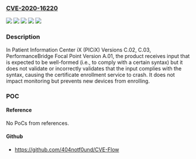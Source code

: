 ### [CVE-2020-16220](https://cve.mitre.org/cgi-bin/cvename.cgi?name=CVE-2020-16220)
![](https://img.shields.io/static/v1?label=Product&message=Patient%20Information%20Center%20iX%20(PICiX)&color=blue)
![](https://img.shields.io/static/v1?label=Product&message=PerformanceBridge%20Focal%20Point&color=blue)
![](https://img.shields.io/static/v1?label=Version&message=%3D%20A.01%20&color=brighgreen)
![](https://img.shields.io/static/v1?label=Version&message=%3D%20C.02%20&color=brighgreen)
![](https://img.shields.io/static/v1?label=Vulnerability&message=CWE-1286%20Improper%20Validation%20of%20Syntactic%20Correctness%20of%20Input&color=brighgreen)

### Description

In Patient Information Center iX (PICiX) Versions C.02, C.03, PerformanceBridge Focal Point Version A.01, the product receives input that is expected to be well-formed (i.e., to comply with a certain syntax) but it does not validate or incorrectly validates that the input complies with the syntax, causing the certificate enrollment service to crash. It does not impact monitoring but prevents new devices from enrolling.

### POC

#### Reference
No PoCs from references.

#### Github
- https://github.com/404notf0und/CVE-Flow

